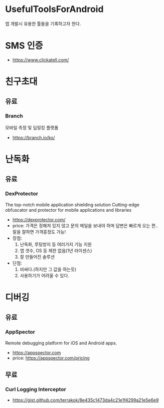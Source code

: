 # UsefulToolsForAndroid
앱 개발시 유용한 툴들을 기록하고자 한다.

# SMS 인증
 * https://www.clickatell.com/
 
# 친구초대
## 유료
### Branch
모바일 측정 및 딥링킹 플랫폼
 * https://branch.io/ko/

# 난독화
## 유료
### DexProtector
The top-notch mobile application shielding solution
Cutting-edge obfuscator and protector for mobile applications and libraries
* https://dexprotector.com/
* price: 가격은 정해져 있지 않고 문의 메일을 보내야 하며 답변은 빠르게 오는 편.. 말을 잘하면 가격흥정도 가능!
* 장점: 
  1. 난독화, 루팅방지 등 여러가지 기능 지원
  2. 앱 갯수, OS 등 제한 없음(1년 라이센스)
  2. 잘 만들어진 솔루션
* 단점: 
  1. 비싸다.(하지만 그 값을 하는듯)
  2. 사용하기가 어려울 수 있다.


# 디버깅
## 유료
### AppSpector
Remote debugging platform for iOS and Android apps.
* https://appspector.com
* price: https://appspector.com/pricing

## 무료
### Curl Logging Interceptor
* https://gist.github.com/terrakok/8e435c1473da4c21e1f4299a21e5e6e9
